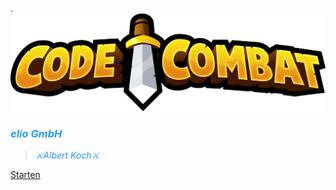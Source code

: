 . ![Alt text](CodeCombat-Logo.png) 
### <span style="color: #2498FF">***elio GmbH***




><span style="color: #2498FF ">*⚔️Albert Koch⚔️*


[Starten](#code⚔%ef%b8%8fcombat)


